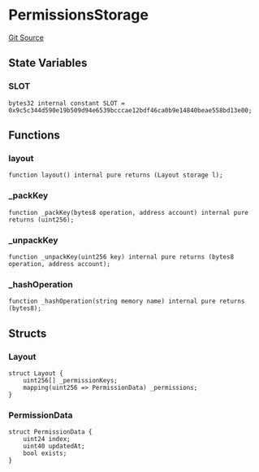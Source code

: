 # PermissionsStorage
[Git Source](https://github.com/0xStation/0xrails/blob/7b2d3363f0d5023623fd16114b60a38cf52ce246/src/access/permissions/PermissionsStorage.sol)


## State Variables
### SLOT

```solidity
bytes32 internal constant SLOT = 0x9c5c344d590e19b509d94e6539bcccae12bdf46ca0b9e14840beae558bd13e00;
```


## Functions
### layout


```solidity
function layout() internal pure returns (Layout storage l);
```

### _packKey


```solidity
function _packKey(bytes8 operation, address account) internal pure returns (uint256);
```

### _unpackKey


```solidity
function _unpackKey(uint256 key) internal pure returns (bytes8 operation, address account);
```

### _hashOperation


```solidity
function _hashOperation(string memory name) internal pure returns (bytes8);
```

## Structs
### Layout

```solidity
struct Layout {
    uint256[] _permissionKeys;
    mapping(uint256 => PermissionData) _permissions;
}
```

### PermissionData

```solidity
struct PermissionData {
    uint24 index;
    uint40 updatedAt;
    bool exists;
}
```

